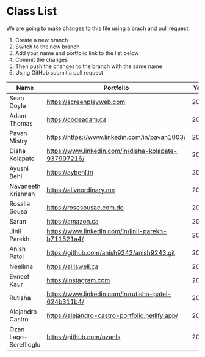 # Class List

We are going to make changes to this file using a brach and pull request.

1. Create a new branch
2. Switch to the new branch
3. Add your name and portfolio link to the list below
4. Commit the changes
5. Then push the changes to the branch with the same name
6. Using GitHub submit a pull request

| Name           | Portfolio                                             | Year |
| -------------- | ----------------------------------------------------- | ---- |
| Sean Doyle     | https://screenplayweb.com                             | 2020 |
| Adam Thomas    | https://codeadam.ca                                   | 2024 |
| Pavan Mistry   | https://https://www.linkedin.com/in/pavan1003/        | 2024 |
| Disha Kolapate | https://www.linkedin.com/in/disha-kolapate-937997216/ | 2024 |
| Ayushi Behl    | https://aybehl.in                                     | 2024 |
| Navaneeth Krishnan | https://aliveordinary.me  | 2024 |
|Rosalia Sousa | https://rosesousac.com.do | 2024|
| Saran | https://amazon.ca       | 2024 |
| Jinil Parekh | https://www.linkedin.com/in/jinil-parekh-b711521a4/  | 2024 |
| Anish Patel | https://github.com/anish9243/anish9243.git | 2024 |
| Neelima     | https://alliswell.ca | 2024 |
| Evneet Kaur  | https://instagram.com                          | 2024 |
| Rutisha  | https://www.linkedin.com/in/rutisha-patel-624b311b4/ | 2024 |
| Alejandro Castro | https://alejandro-castro-portfolio.netlify.app/ | 2024 |
| Ozan Lago-Sereflioglu | https://github.com/ozanls						 | 2024 |



